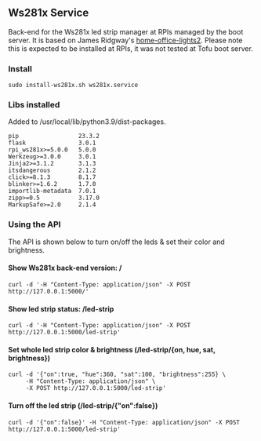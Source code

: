 ## Ws281x Service

Back-end for the Ws281x led strip manager at RPIs managed by the boot server. It is based on James Ridgway's [home-office-lights2](https://github.com/jamesridgway/home-office-lights2). Please note this is expected to be installed at RPIs, it was not tested at Tofu boot server.

### Install

```
sudo install-ws281x.sh ws281x.service

```

### Libs installed

Added to /usr/local/lib/python3.9/dist-packages.

```
pip                 23.3.2
flask               3.0.1
rpi_ws281x>=5.0.0   5.0.0
Werkzeug>=3.0.0     3.0.1
Jinja2>=3.1.2       3.1.3
itsdangerous        2.1.2
click>=8.1.3        8.1.7
blinker>=1.6.2      1.7.0
importlib-metadata  7.0.1
zipp>=0.5           3.17.0
MarkupSafe>=2.0     2.1.4
```

### Using the API

The API is shown below to turn on/off the leds & set their color and brightness.

#### Show Ws281x back-end version: /

```
curl -d '-H "Content-Type: application/json" -X POST http://127.0.0.1:5000/'
```

#### Show led strip status: /led-strip

```
curl -d '-H "Content-Type: application/json" -X POST http://127.0.0.1:5000/led-strip'
```

#### Set whole led strip color & brightness (/led-strip/{on, hue, sat, brightness})

```
curl -d '{"on":true, "hue":360, "sat":100, "brightness":255} \
     -H "Content-Type: application/json" \
     -X POST http://127.0.0.1:5000/led-strip'
```

#### Turn off the led strip (/led-strip/{"on":false})

```
curl -d '{"on":false}' -H "Content-Type: application/json" -X POST http://127.0.0.1:5000/led-strip'

```
